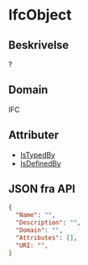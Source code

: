 # IfcObject

## Beskrivelse

?

## Domain

IFC

## Attributer

- [IsTypedBy](../Attributes/IsTypedBy.md)
- [IsDefinedBy](../Attributes/IsDefinedBy.md)

## JSON fra API

```json
{
  "Name": "",
  "Description": "",
  "Domain": "",
  "Attributes": [],
  "URI: "",
}
```
